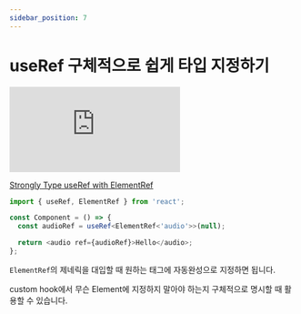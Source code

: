 ```yaml
---
sidebar_position: 7
---
```


# useRef 구체적으로 쉽게 타입 지정하기

<iframe class="codepen" src="https://www.youtube.com/embed/JuULWGuoI1A" title="Typing useRef is EASY with ElementRef" frameborder="0" allow="accelerometer; autoplay; clipboard-write; encrypted-media; gyroscope; picture-in-picture; web-share" allowfullscreen></iframe>

[Strongly Type useRef with ElementRef](https://www.totaltypescript.com/strongly-type-useref-with-elementref)

```ts
import { useRef, ElementRef } from 'react';

const Component = () => {
  const audioRef = useRef<ElementRef<'audio'>>(null);

  return <audio ref={audioRef}>Hello</audio>;
};
```

`ElementRef`의 제네릭을 대입할 때 원하는 태그에 자동완성으로 지정하면 됩니다.

custom hook에서 무슨 Element에 지정하지 말아야 하는지 구체적으로 명시할 때 활용할 수 있습니다.
